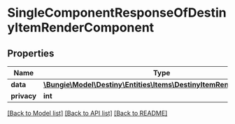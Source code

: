 # SingleComponentResponseOfDestinyItemRenderComponent

## Properties
Name | Type | Description | Notes
------------ | ------------- | ------------- | -------------
**data** | [**\Bungie\Model\Destiny\Entities\Items\DestinyItemRenderComponent**](DestinyItemRenderComponent.md) |  | [optional] 
**privacy** | **int** |  | [optional] 

[[Back to Model list]](../README.md#documentation-for-models) [[Back to API list]](../README.md#documentation-for-api-endpoints) [[Back to README]](../README.md)


